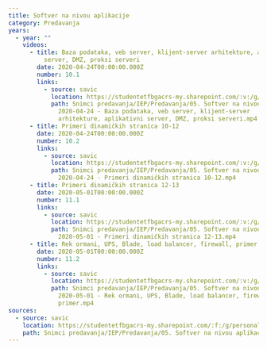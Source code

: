```yaml
---
title: Softver na nivou aplikacije
category: Predavanja
years:
  - year: ""
    videos:
      - title: Baza podataka, veb server, klijent-server arhitekture, aplikativni
          server, DMZ, proksi serveri
        date: 2020-04-24T00:00:00.000Z
        number: 10.1
        links:
          - source: savic
            location: https://studentetfbgacrs-my.sharepoint.com/:v:/g/personal/sa190595d_student_etf_bg_ac_rs/EWbf-rWoW5VDtGn4UXp10uUBKC9yuOhyVc_xJR9FOOvdcg
            path: Snimci predavanja/IEP/Predavanja/05. Softver na nivou aplikacije/10.01 -
              2020-04-24 - Baza podataka, veb server, klijent-server
              arhitekture, aplikativni server, DMZ, proksi serveri.mp4
      - title: Primeri dinamičkih stranica 10-12
        date: 2020-04-24T00:00:00.000Z
        number: 10.2
        links:
          - source: savic
            location: https://studentetfbgacrs-my.sharepoint.com/:v:/g/personal/sa190595d_student_etf_bg_ac_rs/EbwFZaZHeT5Dkg5Khy3JNCgBMB_mUz5U-rh7lXA8B-WGyg
            path: Snimci predavanja/IEP/Predavanja/05. Softver na nivou aplikacije/10.02 -
              2020-04-24 - Primeri dinamičkih stranica 10-12.mp4
      - title: Primeri dinamičkih stranica 12-13
        date: 2020-05-01T00:00:00.000Z
        number: 11.1
        links:
          - source: savic
            location: https://studentetfbgacrs-my.sharepoint.com/:v:/g/personal/sa190595d_student_etf_bg_ac_rs/EVkThTiGfexEh_tpJk5T4NsBfzA7DBzVgkej2huhlo0nzw
            path: Snimci predavanja/IEP/Predavanja/05. Softver na nivou aplikacije/11.01 -
              2020-05-01 - Primeri dinamičkih stranica 12-13.mp4
      - title: Rek ormani, UPS, Blade, load balancer, firewall, primer
        date: 2020-05-01T00:00:00.000Z
        number: 11.2
        links:
          - source: savic
            location: https://studentetfbgacrs-my.sharepoint.com/:v:/g/personal/sa190595d_student_etf_bg_ac_rs/EXbSrTYNjflPu_k4W-IQRekBr2XCmmEzloTTtqrAUnbSjQ
            path: Snimci predavanja/IEP/Predavanja/05. Softver na nivou aplikacije/11.02 -
              2020-05-01 - Rek ormani, UPS, Blade, load balancer, firewall,
              primer.mp4
sources:
  - source: savic
    location: https://studentetfbgacrs-my.sharepoint.com/:f:/g/personal/sa190595d_student_etf_bg_ac_rs/EkGHPpftxAVEp71VmZIy0WQBVMjU8_ObZ_knIJxBkiI4tw
    path: Snimci predavanja/IEP/Predavanja/05. Softver na nivou aplikacije
---
```



